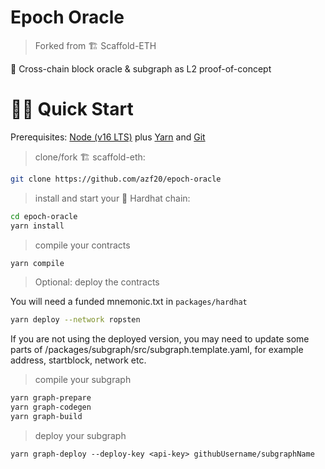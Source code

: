 # Epoch Oracle

> Forked from 🏗 Scaffold-ETH

🧪 Cross-chain block oracle & subgraph as L2 proof-of-concept

# 🏄‍♂️ Quick Start

Prerequisites: [Node (v16 LTS)](https://nodejs.org/en/download/) plus [Yarn](https://classic.yarnpkg.com/en/docs/install/) and [Git](https://git-scm.com/downloads)

> clone/fork 🏗 scaffold-eth:

```bash
git clone https://github.com/azf20/epoch-oracle
```

> install and start your 👷‍ Hardhat chain:

```bash
cd epoch-oracle
yarn install
```

> compile your contracts

```bash
yarn compile
```

> Optional: deploy the contracts

You will need a funded mnemonic.txt in `packages/hardhat`

```bash
yarn deploy --network ropsten
```

If you are not using the deployed version, you may need to update some parts of /packages/subgraph/src/subgraph.template.yaml, for example address, startblock, network etc.

> compile your subgraph

```bash
yarn graph-prepare
yarn graph-codegen
yarn graph-build
```

> deploy your subgraph

```
yarn graph-deploy --deploy-key <api-key> githubUsername/subgraphName
```
